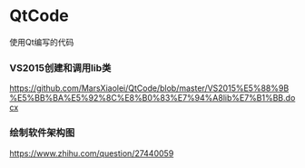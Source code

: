 # QtCode<br>
使用Qt编写的代码<br>

### VS2015创建和调用lib类<br>
https://github.com/MarsXiaolei/QtCode/blob/master/VS2015%E5%88%9B%E5%BB%BA%E5%92%8C%E8%B0%83%E7%94%A8lib%E7%B1%BB.docx<br>

### 绘制软件架构图<br>
https://www.zhihu.com/question/27440059<br>
